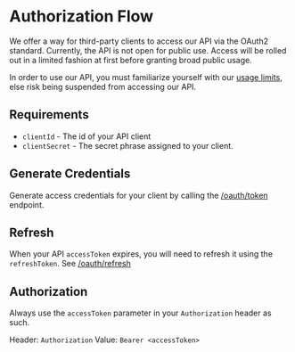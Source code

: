 # Authorization Flow

We offer a way for third-party clients to access our API via the OAuth2 standard. Currently, the API is not open for public use. Access will be rolled out in a limited fashion at first before granting broad public usage.

In order to use our API, you must familiarize yourself with our [usage limits](/api/usage/limits/en.md), else risk being suspended from accessing our API.

## Requirements
- `clientId` - The id of your API client
- `clientSecret` - The secret phrase assigned to your client.

## Generate Credentials

Generate access credentials for your client by calling the [/oauth/token](/api/usage/endpoints/oauth/en.md#authorize-oauth-client) endpoint.

## Refresh

When your API `accessToken` expires, you will need to refresh it using the `refreshToken`. See [/oauth/refresh](/api/usage/endpoints/oauth/en.md#refresh)

## Authorization

Always use the `accessToken` parameter in your `Authorization` header as such.

Header: `Authorization`
Value: `Bearer <accessToken>`
